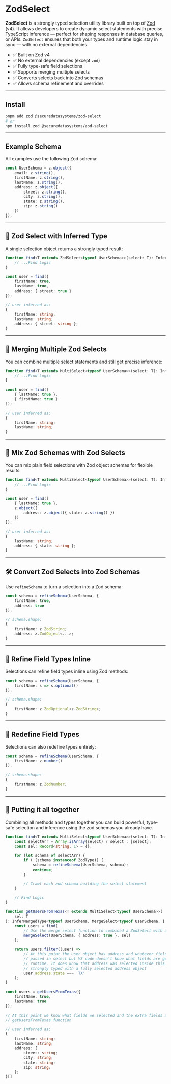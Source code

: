 # ZodSelect

**ZodSelect** is a strongly typed selection utility library built on top of [Zod](https://github.com/colinhacks/zod) (v4). It allows developers to create dynamic select statements with precise TypeScript inference — perfect for shaping responses in database queries, or APIs. `ZodSelect` ensures that both your types and runtime logic stay in sync — with no external dependencies.

- ✅ Built on Zod v4
- ✅ No external dependencies (except `zod`)
- ✅ Fully type-safe field selections
- ✅ Supports merging multiple selects
- ✅ Converts selects back into Zod schemas
- ✅ Allows schema refinement and overrides

---

## Install

```bash
pnpm add zod @securedatasystems/zod-select
# or
npm install zod @securedatasystems/zod-select
```

---

## Example Schema

All examples use the following Zod schema:

```ts
const UserSchema = z.object({
	email: z.string(),
	firstName: z.string(),
	lastName: z.string(),
	address: z.object({
		street: z.string(),
		city: z.string(),
		state: z.string(),
		zip: z.string()
	})
});
```

---

## 🧠 Zod Select with Inferred Type

A single selection object returns a strongly typed result:

```ts
function find<T extends ZodSelect<typeof UserSchema>>(select: T): InferType<typeof UserSchema, T> {
	// ...Find Logic
}

const user = find({
	firstName: true,
	lastName: true,
	address: { street: true }
});
```

```ts
// user inferred as:
{
	firstName: string;
	lastName: string;
	address: { street: string };
}
```

---

## 🔀 Merging Multiple Zod Selects

You can combine multiple select statements and still get precise inference:

```ts
function find<T extends MultiSelect<typeof UserSchema>>(select: T): InferMergedType<typeof UserSchema, T> {
	// ...Find Logic
}

const user = find([
	{ lastName: true },
	{ firstName: true }
]);
```

```ts
// user inferred as:
{
	firstName: string;
	lastName: string;
}
```

---

## 🧹 Mix Zod Schemas with Zod Selects

You can mix plain field selections with Zod object schemas for flexible results:

```ts
function find<T extends MultiSelect<typeof UserSchema>>(select: T): InferMergedType<typeof UserSchema, T> {
	// ...Find Logic
}

const user = find([
	{ lastName: true },
	z.object({
		address: z.object({ state: z.string() })
	})
]);
```

```ts
// user inferred as:
{
	lastName: string;
	address: { state: string };
}
```

---

## 🛠️ Convert Zod Selects into Zod Schemas

Use `refineSchema` to turn a selection into a Zod schema:

```ts
const schema = refineSchema(UserSchema, {
	firstName: true,
	address: true
});
```

```ts
// schema.shape:
{
	firstName: z.ZodString;
	address: z.ZodObject<...>;
}
```

---

## 🧪 Refine Field Types Inline

Selections can refine field types inline using Zod methods:

```ts
const schema = refineSchema(UserSchema, {
	firstName: s => s.optional()
});
```

```ts
// schema.shape:
{
	firstName: z.ZodOptional<z.ZodString>;
}
```

---

## 🧬 Redefine Field Types

Selections can also redefine types entirely:

```ts
const schema = refineSchema(UserSchema, {
	firstName: z.number()
});
```

```ts
// schema.shape:
{
	firstName: z.ZodNumber;
}
```

---

## 🧵 Putting it all together

Combining all methods and types together you can build powerful, type-safe selection and inference using the zod schemas you already have.

```ts
function find<T extends MultiSelect<typeof UserSchema>>(select: T): InferMergedType<typeof UserSchema, T>[] {
	const selectArr = Array.isArray(select) ? select : [select];
	const sel: Record<string, 1> = {};

	for (let schema of selectArr) {
		if (!(schema instanceof ZodType)) {
			schema = refineSchema(UserSchema, schema);
			continue;
		}

		// Crawl each zod schema building the select statement
	}

	// Find Logic
}

function getUsersFromTexas<T extends MultiSelect<typeof UserSchema>>(
	sel: T
): InferMergedType<typeof UserSchema, MergeSelect<typeof UserSchema, { address: boolean }, T>>[] {
	const users = find(
		// Use the merge select function to combined a ZodSelect with a MultiSelect
		mergeSelect(UserSchema, { address: true }, sel)
	);

	return users.filter((user) =>
		// At this point the user object has address and whatever fields are specified in the
		// passed in select but VS code doesn't know what fields are going to be passed in at
		// runtime. It does know that address was selected inside this function so it is
		// strongly typed with a fully selected address object
		user.address.state === 'TX'
	);
}

const users = getUsersFromTexas({
	firstName: true,
	lastName: true
});

// At this point we know what fields we selected and the extra fields added by the
// getUsersFromTexas function
```

```ts
// user inferred as:
{
	firstName: string;
	lastName: string;
	address: {
		street: string;
		city: string;
		state: string;
		zip: string;
	};
}[]
```